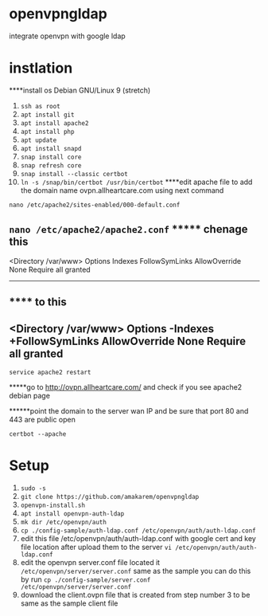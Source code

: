 # openvpngldap
integrate openvpn with google ldap

# instlation 
****install os Debian GNU/Linux 9 (stretch)
1. `ssh as root`
2. `apt install git`
3. `apt install apache2`
4. `apt install php`
5. `apt update`
6. `apt install snapd`
7. `snap install core`
8. `snap refresh core`
9. `snap install --classic certbot`
10. `ln -s /snap/bin/certbot /usr/bin/certbot`
****edit apache file to add the domain name ovpn.allheartcare.com using next command

`nano /etc/apache2/sites-enabled/000-default.conf`

`nano /etc/apache2/apache2.conf`
***** chenage this 
-----------------------------
<Directory /var/www>
        Options Indexes FollowSymLinks
        AllowOverride None
        Require all granted
</Directory>

---------------------------
**** to this 
-------------------------
<Directory /var/www>
        Options -Indexes +FollowSymLinks
        AllowOverride None
        Require all granted
</Directory>
--------------------------------------

`service apache2 restart`

*****go to http://ovpn.allheartcare.com/ and check if you see apache2 debian page

******point the domain to the server wan IP and be sure that port 80 and 443 are public open

`certbot --apache`


# Setup
1. `sudo -s`
2. `git clone https://github.com/amakarem/openvpngldap`
3. `openvpn-install.sh`
4. `apt install openvpn-auth-ldap`
5. `mk dir /etc/openvpn/auth`
6. `cp ./config-sample/auth-ldap.conf /etc/openvpn/auth/auth-ldap.conf`
7. edit this file /etc/openvpn/auth/auth-ldap.conf with google cert and key file location after upload them to the server
`vi /etc/openvpn/auth/auth-ldap.conf`
8. edit the openvpn server.conf file located it `/etc/openvpn/server/server.conf` same as the sample
you can do this by run `cp ./config-sample/server.conf /etc/openvpn/server/server.conf`
9. download the client.ovpn file that is created from step number 3 to be same as the sample client file 
